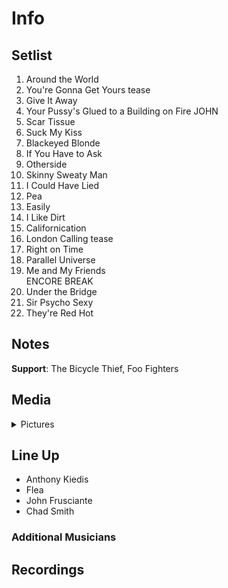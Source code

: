 # Info

## Setlist

1. Around the World
2. You're Gonna Get Yours tease
3. Give It Away
4. Your Pussy's Glued to a Building on Fire JOHN
5. Scar Tissue
6. Suck My Kiss
7. Blackeyed Blonde
8. If You Have to Ask
9. Otherside
10. Skinny Sweaty Man
11. I Could Have Lied
12. Pea
13. Easily
14. I Like Dirt
15. Californication
16. London Calling tease
17. Right on Time
18. Parallel Universe
19. Me and My Friends
<br> ENCORE BREAK
20. Under the Bridge
21. Sir Psycho Sexy
22. They're Red Hot

## Notes

**Support**: The Bicycle Thief, Foo Fighters

## Media 

<details>
  <summary>Pictures</summary>
  <!--<img alt="Setlist" title="Setlist" src="_.jpg" height="200" />
  <img alt="Clipping" title="Clipping" src="_.jpg" height="200" />
  <img alt="Flyer" title="Flyer" src="_.jpg" height="200" />-->
</details>

## Line Up

* Anthony Kiedis
* Flea
* John Frusciante
* Chad Smith

### Additional Musicians

## Recordings
